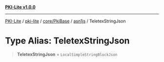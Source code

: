 [**PKI-Lite v1.0.0**](../../../../../../README.md)

---

[PKI-Lite](../../../../../../README.md) / [pki-lite](../../../../../README.md) / [core/PkiBase](../../../README.md) / [asn1js](../README.md) / TeletexStringJson

# Type Alias: TeletexStringJson

> **TeletexStringJson** = `LocalSimpleStringBlockJson`
